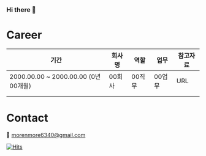 ### Hi there 👋

<!--
**kdragonkorea/kdragonkorea** is a ✨ _special_ ✨ repository because its `README.md` (this file) appears on your GitHub profile.

Here are some ideas to get you started:

- 🔭 I’m currently working on ...
- 🌱 I’m currently learning data analysis skills
- 👯 I’m looking to collaborate on ...
- 🤔 I’m looking for help with ...
- 💬 Ask me about ...
- 📫 How to reach me: ...
- 😄 Pronouns: ...
- ⚡ Fun fact: ...
-->
# Career
|기간   |회사명   |역할   |업무   |참고자료   |
|---|---|---|---|---|
| 2000.00.00 ~ 2000.00.00 (0년00개월)  |00회사   |00직무   |00업무   |URL   |
|   |   |   |   |   |
|   |   |   |   |   |

# Contact
:email: morenmore6340@gmail.com

[![Hits](https://hits.seeyoufarm.com/api/count/incr/badge.svg?url=https%3A%2F%2Fgithub.com%2Fkdragonkorea%2Fkdragonkorea&count_bg=%2379C83D&title_bg=%23555555&icon=&icon_color=%23E7E7E7&title=hits&edge_flat=false)](https://hits.seeyoufarm.com)
